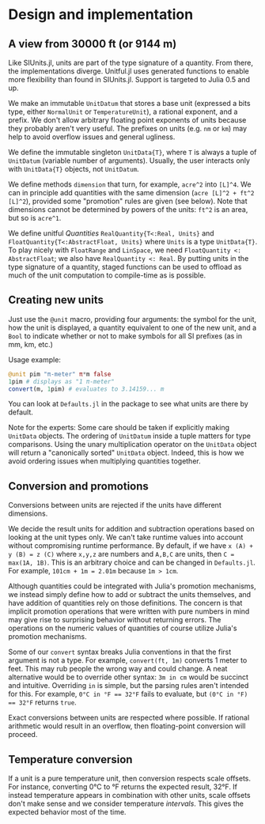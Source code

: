 
<a id='Design-and-implementation-1'></a>

# Design and implementation


<a id='A-view-from-30000-ft-(or-9144-m)-1'></a>

## A view from 30000 ft (or 9144 m)


Like SIUnits.jl, units are part of the type signature of a quantity. From there, the implementations diverge. Unitful.jl uses generated functions to enable more flexibility than found in SIUnits.jl. Support is targeted to Julia 0.5 and up.


We make an immutable `UnitDatum` that stores a base unit (expressed a bits type, either `NormalUnit` or `TemperatureUnit`), a rational exponent, and a prefix. We don't allow arbitrary floating point exponents of units because they probably aren't very useful. The prefixes on units (e.g. `nm` or `km`) may help to avoid overflow issues and general ugliness.


We define the immutable singleton `UnitData{T}`, where `T` is always a tuple of `UnitDatum` (variable number of arguments). Usually, the user interacts only with `UnitData{T}` objects, not `UnitDatum`.


We define methods `dimension` that turn, for example, `acre^2` into `[L]^4`. We can in principle add quantities with the same dimension (`acre [L]^2 + ft^2 [L]^2`), provided some "promotion" rules are given (see below). Note that dimensions cannot be determined by powers of the units: `ft^2` is an area, but so is `acre^1`.


We define unitful *Quantities* `RealQuantity{T<:Real, Units}` and `FloatQuantity{T<:AbstractFloat, Units}` where `Units` is a type `UnitData{T}`. To play nicely with `FloatRange` and `LinSpace`, we need `FloatQuantity <: AbstractFloat`; we also have `RealQuantity <: Real`. By putting units in the type signature of a quantity, staged functions can be used to offload as much of the unit computation to compile-time as is possible.


<a id='Creating-new-units-1'></a>

## Creating new units


Just use the `@unit` macro, providing four arguments: the symbol for the unit, how the unit is displayed, a quantity equivalent to one of the new unit, and a `Bool` to indicate whether or not to make symbols for all SI prefixes (as in mm, km, etc.)


Usage example:


```jl
@unit pim "π-meter" π*m false
1pim # displays as "1 π-meter"
convert(m, 1pim) # evaluates to 3.14159... m
```


You can look at `Defaults.jl` in the package to see what units are there by default.


Note for the experts: Some care should be taken if explicitly making `UnitData` objects. The ordering of `UnitDatum` inside a tuple matters for type comparisons. Using the unary multiplication operator on the `UnitData` object will return a "canonically sorted" `UnitData` object. Indeed, this is how we avoid ordering issues when multiplying quantities together.


<a id='Conversion-and-promotions-1'></a>

## Conversion and promotions


Conversions between units are rejected if the units have different dimensions.


We decide the result units for addition and subtraction operations based on looking at the unit types only. We can't take runtime values into account without compromising runtime performance. By default, if we have `x (A) + y (B) = z (C)` where `x,y,z` are numbers and `A,B,C` are units, then `C = max(1A, 1B)`. This is an arbitrary choice and can be changed in `Defaults.jl`. For example, `101cm + 1m = 2.01m` because `1m > 1cm`.


Although quantities could be integrated with Julia's promotion mechanisms, we instead simply define how to add or subtract the units themselves, and have addition of quantities rely on those definitions. The concern is that implicit promotion operations that were written with pure numbers in mind may give rise to surprising behavior without returning errors. The operations on the numeric values of quantities of course utilize Julia's promotion mechanisms.


Some of our `convert` syntax breaks Julia conventions in that the first argument is not a type. For example, `convert(ft, 1m)` converts 1 meter to feet. This may rub people the wrong way and could change. A neat alternative would be to override other syntax: `3m in cm` would be succinct and intuitive. Overriding `in` is simple, but the parsing rules aren't intended for this. For example, `0°C in °F == 32°F` fails to evaluate, but `(0°C in °F) == 32°F` returns `true`.


Exact conversions between units are respected where possible. If rational arithmetic would result in an overflow, then floating-point conversion will proceed.


<a id='Temperature-conversion-1'></a>

## Temperature conversion


If a unit is a pure temperature unit, then conversion respects scale offsets. For instance, converting 0°C to °F returns the expected result, 32°F. If instead temperature appears in combination with other units, scale offsets don't make sense and we consider temperature *intervals*. This gives the expected behavior most of the time.

